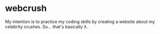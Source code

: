 # webcrush
My intention is to practice my coding skills by creating a website about my celebrity crushes. So… that's basically it.
